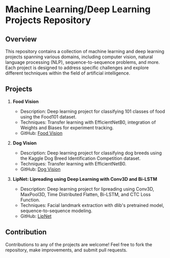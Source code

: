 # Machine Learning/Deep Learning Projects Repository

## Overview
This repository contains a collection of machine learning and deep learning projects spanning various domains, including computer vision, natural language processing (NLP), sequence-to-sequence problems, and more. Each project is designed to address specific challenges and explore different techniques within the field of artificial intelligence.

## Projects
1. **Food Vision**
   - Description: Deep learning project for classifying 101 classes of food using the Food101 dataset.
   - Techniques: Transfer learning with EfficientNetB0, integration of Weights and Biases for experiment tracking.
   - GitHub: [Food Vision](https://github.com/vansh-31/ML-Projects/tree/main/Food-Vision)

2. **Dog Vision**
   - Description: Deep learning project for classifying dog breeds using the Kaggle Dog Breed Identification Competition dataset.
   - Techniques: Transfer learning with EfficientNetB0.
   - GitHub: [Dog Vision](https://github.com/vansh-31/ML-Projects/tree/main/Dog-Vision)

3. **LipNet: Lipreading using Deep Learning with Conv3D and Bi-LSTM**
   - Description: Deep learning project for lipreading using Conv3D, MaxPool3D, Time Distributed Flatten, Bi-LSTM, and CTC Loss Function.
   - Techniques: Facial landmark extraction with dlib's pretrained model, sequence-to-sequence modeling.
   - GitHub: [LipNet](https://github.com/vansh-31/ML-Projects/tree/main/LipNet)

## Contribution
Contributions to any of the projects are welcome! Feel free to fork the repository, make improvements, and submit pull requests.
